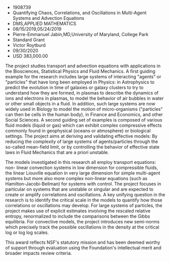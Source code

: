 
* 1908739
* Quantifying Chaos, Correlations, and Oscillations in Multi-Agent Systems and Advection Equations
* DMS,APPLIED MATHEMATICS
* 08/15/2019,05/24/2019
* Pierre-Emmanuel Jabin,MD,University of Maryland, College Park
* Standard Grant
* Victor Roytburd
* 09/30/2020
* USD 383,000.00

The project studies transport and advection equations with applications in the
Biosciences, Statistical Physics and Fluid Mechanics. A first guiding example
for the research includes large systems of interacting "agents" or "particles"
that have long been employed in Physics: in Astrophysics to predict the
evolution in time of galaxies or galaxy clusters to try to understand how they
are formed, in plasmas to describe the dynamics of ions and electrons in
plasmas, to model the behavior of air bubbles in water or other small objects in
a fluid. In addition, such large systems are now widely used in Biology to model
the motion of micro-organisms ("particles" can then be cells in the human body),
in Finance and Economics, and other Social Sciences. A second guiding set of
examples is composed of various fluid models (liquid or gas) which can exhibit
complex compressive effects commonly found in geophysical (oceans or atmosphere)
or biological settings. The project aims at deriving and validating effective
models: By reducing the complexity of large systems of agents/particles through
the so-called mean-field limit, or by controlling the behavior of effective
state laws in Fluid Mechanics that are a priori unstable.

The models investigated in this research all employ transport equations: non-
linear convection systems in low dimension for compressible fluids, the linear
Liouville equation in very large dimension for simple multi-agent systems but
more also more complex non-linear equations (such as Hamilton-Jacobi-Bellman)
for systems with control. The project focuses in particular on systems that are
unstable or singular and are expected to create or amplify correlations and
oscillations. A key unifying question in the research is to identify the
critical scale in the models to quantify how those correlations or oscillations
may develop. For large systems of particles, the project makes use of explicit
estimates involving the rescaled relative entropy, renormalized to include the
comparisons between the Gibbs equilibria. For convective models, the project
introduces new semi-norms which precisely track the possible oscillations in the
density at the critical log or log log scales.

This award reflects NSF's statutory mission and has been deemed worthy of
support through evaluation using the Foundation's intellectual merit and broader
impacts review criteria.
